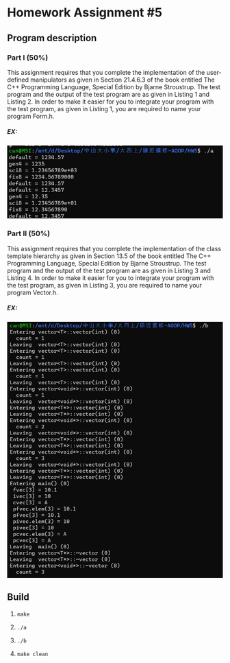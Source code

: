 <h1> Homework Assignment #5 </h1>
<h2> Program description </h2>
<h3>Part I (50%)</h3>
    <p>
    This assignment requires that you complete the implementation of the user-defined manipulators as given in
    Section 21.4.6.3 of the book entitled The C++ Programming Language, Special Edition by Bjarne Stroustrup.
    The test program and the output of the test program are as given in Listing 1 and Listing 2. In order to make it
    easier for you to integrate your program with the test program, as given in Listing 1, you are required to name
    your program Form.h.
    </p>
<h5>EX: </h5>
    <img src="img/a.png">
<h3>Part II (50%)</h3>
    <p>
    This assignment requires that you complete the implementation of the class template hierarchy as given in Section
    13.5 of the book entitled The C++ Programming Language, Special Edition by Bjarne Stroustrup.
    The test program and the output of the test program are as given in Listing 3 and Listing 4. In order to make it
    easier for you to integrate your program with the test program, as given in Listing 3, you are required to name
    your program Vector.h.
    </p>
<h5>EX: </h5>
    <img src="img/b.png">

<h2>Build </h2>
    <ol>
        <li> <code>make</code> </li>
        <li> <p><code>./a </code>  </li>
        <li> <p><code>./b </code>  </li>
        <li> <code>make clean</code> </li>
    </ol>
